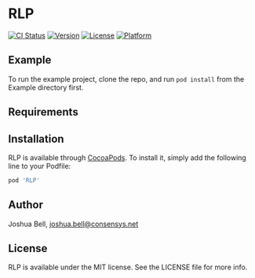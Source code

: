 # RLP

[![CI Status](http://img.shields.io/travis/josh/RLP.svg?style=flat)](https://travis-ci.org/josh/RLP)
[![Version](https://img.shields.io/cocoapods/v/RLP.svg?style=flat)](http://cocoapods.org/pods/RLP)
[![License](https://img.shields.io/cocoapods/l/RLP.svg?style=flat)](http://cocoapods.org/pods/RLP)
[![Platform](https://img.shields.io/cocoapods/p/RLP.svg?style=flat)](http://cocoapods.org/pods/RLP)

## Example

To run the example project, clone the repo, and run `pod install` from the Example directory first.

## Requirements

## Installation

RLP is available through [CocoaPods](http://cocoapods.org). To install
it, simply add the following line to your Podfile:

```ruby
pod 'RLP'
```

## Author

Joshua Bell, joshua.bell@consensys.net

## License

RLP is available under the MIT license. See the LICENSE file for more info.
